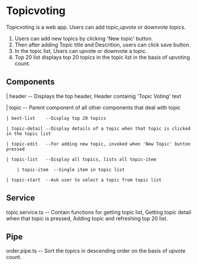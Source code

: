# Topicvoting

Topicvoting is a web app. Users can add topic,upvote or downvote topics.

1.  Users can add new topics by clicking 'New topic' button.
2.  Then after adding Topic title and Descrition, users can click save button.
3.  In the topic list, Users can upvote or downvote a topic.
4.  Top 20 list displays top 20 topics in the topic list in the basis of upvoting count.

## Components

| header  -- Displays the top header, Header containig 'Topic Voting' text

| topic   -- Parent component of all other components that deal with topic

    | best-list    --Display top 20 topics

    | topic-detail --Display details of a topic when that topic is clicked in the topic list

    | topic-edit   --For adding new topic, invoked when 'New Topic' button pressed

    | topic-list   --Display all topics, lists all topic-item

        | topic-item  --Single item in topic list

    | topic-start  --Ask user to select a topic from topic list


## Service

topic.service.ts -- Contain functions for getting topic list, Getting topic detail when that topic is pressed, Adding topic and refreshing top 20 list.

## Pipe

order.pipe.ts -- Sort the topics in descending order on the basis of upvote count.
